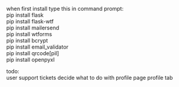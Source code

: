 when first install type this in command prompt:  
pip install flask  
pip install flask-wtf  
pip install mailersend  
pip install wtforms  
pip install bcrypt  
pip install email_validator  
pip install qrcode[pil]  
pip install openpyxl




todo:  
user support tickets
decide what to do with profile page profile tab

